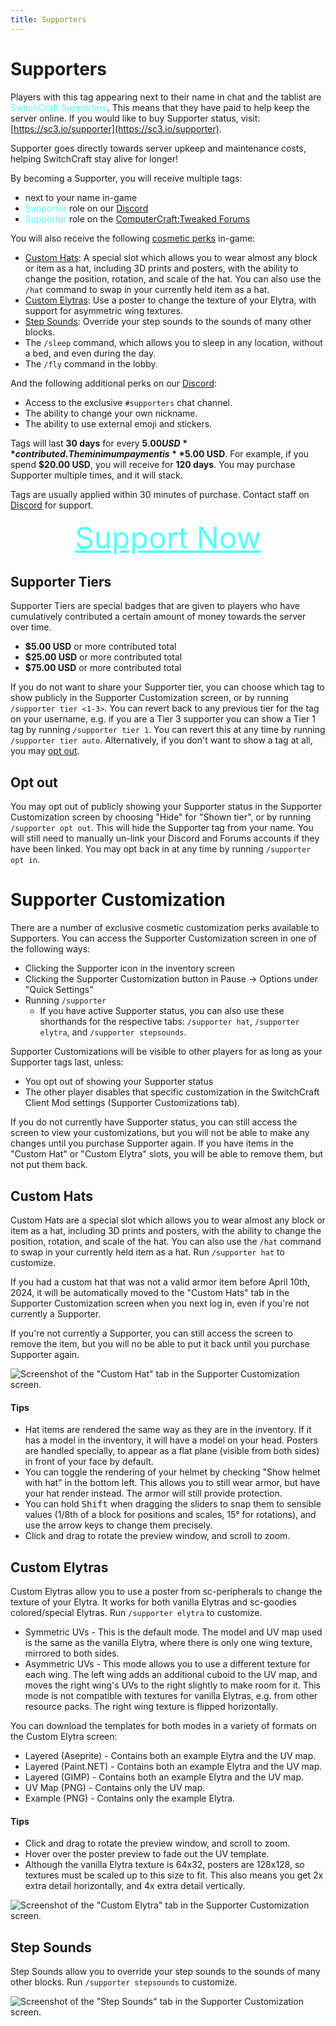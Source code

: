 ```yaml
---
title: Supporters
---
```


<script setup>
import SupporterTag from "../components/SupporterTag.vue";
</script>

# Supporters

Players with this <SupporterTag :tier="1" /> tag appearing next to their name in chat and the tablist are 
<span style="color: #55FFFF">SwitchCraft Supporters</span>. This means that they have paid to help keep the server 
online. If you would like to buy <span color="#AAAAFF">Supporter</span> status, visit:
[https://sc3.io/supporter](https://sc3.io/supporter).

Supporter goes directly towards server upkeep and maintenance costs, helping SwitchCraft stay alive for longer!

By becoming a <span color="#55FFFF">Supporter</span>, you will receive multiple tags:

- <SupporterTag :tier=1 /> next to your name in-game
- <SupporterTag :tier=1 svg /> <span style="color: #55FFFF">Supporter</span> role on our [Discord](https://discord.sc3.io)
- <span style="color: #55FFFF">Supporter</span> role on the 
  [ComputerCraft:Tweaked Forums](https://forums.computercraft.cc)

You will also receive the following [cosmetic perks](#supporter-customization) in-game:

- [Custom Hats](#custom-hats): A special slot which allows you to wear almost any block or item as a hat, including 3D
  prints and posters, with the ability to change the position, rotation, and scale of the hat. You can also use the
  `/hat` command to swap in your currently held item as a hat.
- [Custom Elytras](#custom-elytras): Use a poster to change the texture of your Elytra, with support for asymmetric wing
  textures.
- [Step Sounds](#step-sounds): Override your step sounds to the sounds of many other blocks.
- The `/sleep` command, which allows you to sleep in any location, without a bed, and even during the day.
- The `/fly` command in the lobby.

And the following additional perks on our [Discord](https://discord.sc3.io):

- Access to the exclusive `#supporters` chat channel.
- The ability to change your own nickname.
- The ability to use external emoji and stickers.

Tags will last **30 days** for every **$5.00 USD** contributed. The minimum payment is **$5.00 USD**. For example, if 
you spend **$20.00 USD**, you will receive <SupporterTag :tier=1 /> for **120 days**. You may purchase Supporter 
multiple times, and it will stack.

Tags are usually applied within 30 minutes of purchase. Contact staff on [Discord](https://discord.sc3.io) for support.

<div style="text-align: center; font-size: 48px">
    <a href="https://sc3.io/supporter" style="color: #55FFFF">Support Now</a>
</div>

## Supporter Tiers

Supporter Tiers are special badges that are given to players who have cumulatively contributed a certain amount of money 
towards the server over time.

- <SupporterTag :tier="1" /> <b>$5.00 USD</b> or more contributed total
- <SupporterTag :tier="2" /> <b>$25.00 USD</b> or more contributed total
- <SupporterTag :tier="3" /> <b>$75.00 USD</b> or more contributed total

If you do not want to share your Supporter tier, you can choose which tag to show publicly in the Supporter
Customization screen, or by running `/supporter tier <1-3>`. You can revert back to any previous tier for the tag on
your username, e.g. if you are a Tier 3 supporter you can show a Tier 1 tag by running `/supporter tier 1`. You can
revert this at any time by running `/supporter tier auto`. Alternatively, if you don't want to show a tag at all, you
may [opt out](#opt-out).

## Opt out

You may opt out of publicly showing your Supporter status in the Supporter Customization screen by choosing "Hide" for
"Shown tier", or by running `/supporter opt out`. This will hide the Supporter tag from your name. You will still need
to manually un-link your Discord and Forums accounts if they have been linked. You may opt back in at any time by
running `/supporter opt in`.

# Supporter Customization

There are a number of exclusive cosmetic customization perks available to Supporters. You can access the Supporter
Customization screen in one of the following ways:

- Clicking the Supporter icon in the inventory screen
- Clicking the Supporter Customization button in Pause -> Options under "Quick Settings"
- Running `/supporter`
  - If you have active Supporter status, you can also use these shorthands for the respective tabs: `/supporter hat`,
    `/supporter elytra`, and `/supporter stepsounds`.

Supporter Customizations will be visible to other players for as long as your Supporter tags last, unless:

- You opt out of showing your Supporter status
- The other player disables that specific customization in the SwitchCraft Client Mod settings (Supporter 
  Customizations tab).

If you do not currently have Supporter status, you can still access the screen to view your customizations, but you will
not be able to make any changes until you purchase Supporter again. If you have items in the "Custom Hat" or "Custom
Elytra" slots, you will be able to remove them, but not put them back.

## Custom Hats

Custom Hats are a special slot which allows you to wear almost any block or item as a hat, including 3D prints and
posters, with the ability to change the position, rotation, and scale of the hat. You can also use the `/hat` command to
swap in your currently held item as a hat. Run `/supporter hat` to customize.

If you had a custom hat that was not a valid armor item before April 10th, 2024, it will be automatically moved to the
"Custom Hats" tab in the Supporter Customization screen when you next log in, even if you're not currently a Supporter.

If you're not currently a Supporter, you can still access the screen to remove the item, but you will no be able to put
it back until you purchase Supporter again.

![Screenshot of the "Custom Hat" tab in the Supporter Customization screen.](/img/supporter-customization-hat.png)

#### Tips

- Hat items are rendered the same way as they are in the inventory. If it has a model in the inventory, it will have a
  model on your head. Posters are handled specially, to appear as a flat plane (visible from both sides) in front of
  your face by default.
- You can toggle the rendering of your helmet by checking "Show helmet with hat" in the bottom left. This allows you to
  still wear armor, but have your hat render instead. The armor will still provide protection.
- You can hold <kbd>Shift</kbd> when dragging the sliders to snap them to sensible values (1/8th of a block for 
  positions and scales, 15° for rotations), and use the arrow keys to change them precisely.
- Click and drag to rotate the preview window, and scroll to zoom.

## Custom Elytras

Custom Elytras allow you to use a poster from sc-peripherals to change the texture of your Elytra. It works for both
vanilla Elytras and sc-goodies colored/special Elytras. Run `/supporter elytra` to customize.

- Symmetric UVs - This is the default mode. The model and UV map used is the same as the vanilla Elytra, where there is
  only one wing texture, mirrored to both sides.
- Asymmetric UVs - This mode allows you to use a different texture for each wing. The left wing adds an additional
  cuboid to the UV map, and moves the right wing's UVs to the right slightly to make room for it. This mode is not
  compatible with textures for vanilla Elytras, e.g. from other resource packs. The right wing texture is flipped
  horizontally.

You can download the templates for both modes in a variety of formats on the Custom Elytra screen:
- Layered (Aseprite) - Contains both an example Elytra and the UV map.
- Layered (Paint.NET) - Contains both an example Elytra and the UV map.
- Layered (GIMP) - Contains both an example Elytra and the UV map.
- UV Map (PNG) - Contains only the UV map.
- Example (PNG) - Contains only the example Elytra.

#### Tips
- Click and drag to rotate the preview window, and scroll to zoom.
- Hover over the poster preview to fade out the UV template.
- Although the vanilla Elytra texture is 64x32, posters are 128x128, so textures must be scaled up to this size to fit.
  This also means you get 2x extra detail horizontally, and 4x extra detail vertically.

![Screenshot of the "Custom Elytra" tab in the Supporter Customization screen.](/img/supporter-customization-elytra.png)

## Step Sounds

Step Sounds allow you to override your step sounds to the sounds of many other blocks. Run `/supporter stepsounds` to
customize.

![Screenshot of the "Step Sounds" tab in the Supporter Customization screen.](/img/supporter-customization-stepsounds.png)
